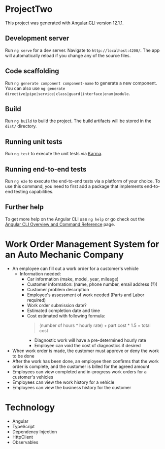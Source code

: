 # ProjectTwo

This project was generated with [Angular CLI](https://github.com/angular/angular-cli) version 12.1.1.

## Development server

Run `ng serve` for a dev server. Navigate to `http://localhost:4200/`. The app will automatically reload if you change any of the source files.

## Code scaffolding

Run `ng generate component component-name` to generate a new component. You can also use `ng generate directive|pipe|service|class|guard|interface|enum|module`.

## Build

Run `ng build` to build the project. The build artifacts will be stored in the `dist/` directory.

## Running unit tests

Run `ng test` to execute the unit tests via [Karma](https://karma-runner.github.io).

## Running end-to-end tests

Run `ng e2e` to execute the end-to-end tests via a platform of your choice. To use this command, you need to first add a package that implements end-to-end testing capabilities.

## Further help

To get more help on the Angular CLI use `ng help` or go check out the [Angular CLI Overview and Command Reference](https://angular.io/cli) page.

# Work Order Management System for an Auto Mechanic Company
- An employee can fill out a work order for a customer's vehicle
    - Information needed: 
        - Car information (make, model, year, mileage)
        - Customer information: (name, phone number, email address (?))
        - Customer problem description
        - Employee's assessment of work needed (Parts and Labor required)
        - Work order submission date?
        - Estimated completion date and time
        - Cost estimated with following formula:
            > (number of hours * hourly rate) + part cost * 1.5 = total cost
            - Diagnostic work will have a pre-determined hourly rate
            - Employee can void the cost of diagnostics if desired
- When work order is made, the customer must approve or deny the work to be done
- After the work has been done, an employee then confirms that the work order is complete, and the customer is billed for the agreed amount
- Employees can view completed and in-progress work orders for a customer's vehicles
- Employees can view the work history for a vehicle
- Employees can view the business history for the customer

# Technology
- Angular
- TypeScript
- Dependency Injection
- HttpClient
- Observables

